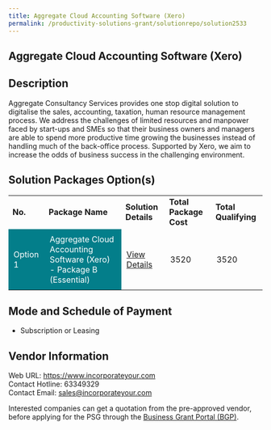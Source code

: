 ```yaml
---
title: Aggregate Cloud Accounting Software (Xero)
permalink: /productivity-solutions-grant/solutionrepo/solution2533
---
```


## Aggregate Cloud Accounting Software (Xero)

## Description

Aggregate Consultancy Services provides one stop digital solution to digitalise the sales, accounting, taxation, human resource management process. We address the challenges of limited resources and manpower faced by start-ups and SMEs so that their business owners and managers are able to spend more productive time growing the businesses instead of handling much of the back-office process. Supported by Xero, we aim to increase the odds of business success in the challenging environment.

## Solution Packages Option(s)

<table>
<tr>
<td><b>No.</b></td>
<td><b>Package Name</b></td>
<td><b>Solution Details</b></td>
<td><b>Total Package Cost</b></td>
<td><b>Total Qualifying</b></td>
</tr>
<tr>
<td style='padding: 10px; background-color: #037E8A; color: #FFFFFF;'>Option 1</td>
<td style='padding: 10px; background-color: #037E8A; color: #FFFFFF;'>Aggregate Cloud Accounting Software (Xero) - Package B (Essential)</td>
<td style='padding: 10px;'><a href='https://www.gobusiness.gov.sg/images/psg/Aggregate_Consultancy_20210180_Desensitised_Annex_3_Part_2.pdf' target='_blank'>View Details</a></td>
<td style='padding: 10px;'>3520</td>
<td style='padding: 10px;'>3520</td>
</tr>
</table>

## Mode and Schedule of Payment

 - Subscription or Leasing

## Vendor Information

 Web URL: https://www.incorporateyour.com <br>Contact Hotline: 63349329 <br>Contact Email: sales@incorporateyour.com <br>

Interested companies can get a quotation from the pre-approved vendor, before applying for the PSG through the <a href='https://www.businessgrants.gov.sg/' target='_blank' rel='noopener'>Business Grant Portal (BGP)</a>.

<script src="/jquery/resize-tables.js"></script>
